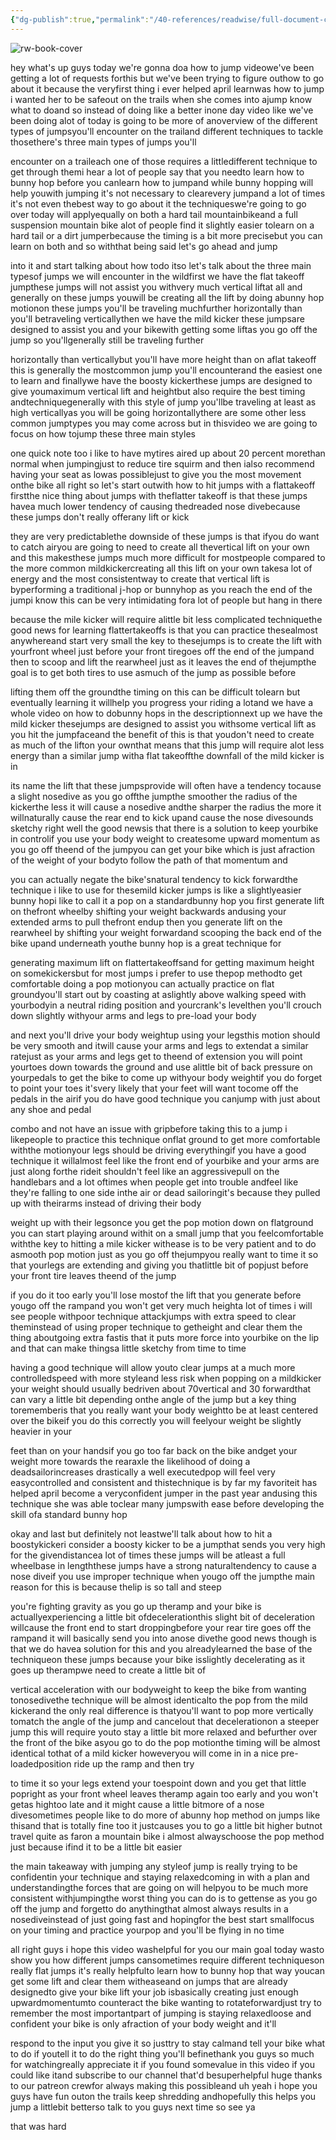 ```yaml
---
{"dg-publish":true,"permalink":"/40-references/readwise/full-document-contents/3-easy-ways-to-jump-how-to-jump-a-bike/","tags":["rw/articles"]}
---
```


![rw-book-cover](https://i.ytimg.com/vi/OSGJqFXrEdU/maxresdefault.jpg)

hey what's up guys today we're gonna doa how to jump videowe've been getting a lot of requests forthis but we've been trying to figure outhow to go about it because the veryfirst thing i ever helped april learnwas how to jump i wanted her to be safeout on the trails when she comes into ajump know what to doand so instead of doing like a better inone day video like we've been doing alot of today is going to be more of anoverview of the different types of jumpsyou'll encounter on the trailand different techniques to tackle thosethere's three main types of jumps you'll

encounter on a traileach one of those requires a littledifferent technique to get through themi hear a lot of people say that you needto learn how to bunny hop before you canlearn how to jumpand while bunny hopping will help youwith jumping it's not necessary to clearevery jumpand a lot of times it's not even thebest way to go about it the techniqueswe're going to go over today will applyequally on both a hard tail mountainbikeand a full suspension mountain bike alot of people find it slightly easier tolearn on a hard tail or a dirt jumperbecause the timing is a bit more precisebut you can learn on both and so withthat being said let's go ahead and jump

into it and start talking about how todo itso let's talk about the three main typesof jumps we will encounter in the wildfirst we have the flat takeoff jumpthese jumps will not assist you withvery much vertical liftat all and generally on these jumps youwill be creating all the lift by doing abunny hop motionon these jumps you'll be traveling muchfurther horizontally than you'll betraveling verticallythen we have the mild kicker these jumpsare designed to assist you and your bikewith getting some liftas you go off the jump so you'llgenerally still be traveling further

horizontally than verticallybut you'll have more height than on aflat takeoff this is generally the mostcommon jump you'll encounterand the easiest one to learn and finallywe have the boosty kickerthese jumps are designed to give youmaximum vertical lift and heightbut also require the best timing andtechniquegenerally with this style of jump you'llbe traveling at least as high verticallyas you will be going horizontallythere are some other less common jumptypes you may come across but in thisvideo we are going to focus on how tojump these three main styles

one quick note too i like to have mytires aired up about 20 percent morethan normal when jumpingjust to reduce tire squirm and then ialso recommend having your seat as lowas possiblejust to give you the most movement onthe bike all right so let's start outwith how to hit jumps with a flattakeoff firstthe nice thing about jumps with theflatter takeoff is that these jumps havea much lower tendency of causing thedreaded nose divebecause these jumps don't really offerany lift or kick

they are very predictablethe downside of these jumps is that ifyou do want to catch airyou are going to need to create all thevertical lift on your own and this makesthese jumps much more difficult for mostpeople compared to the more common mildkickercreating all this lift on your own takesa lot of energy and the most consistentway to create that vertical lift is byperforming a traditional j-hop or bunnyhop as you reach the end of the jumpi know this can be very intimidating fora lot of people but hang in there

because the mile kicker will require alittle bit less complicated techniquethe good news for learning flattertakeoffs is that you can practice thesealmost anywhereand start very small the key to thesejumps is to create the lift with yourfront wheel just before your front tiregoes off the end of the jumpand then to scoop and lift the rearwheel just as it leaves the end of thejumpthe goal is to get both tires to use asmuch of the jump as possible before

lifting them off the groundthe timing on this can be difficult tolearn but eventually learning it willhelp you progress your riding a lotand we have a whole video on how to dobunny hops in the descriptionnext up we have the mild kicker thesejumps are designed to assist you withsome vertical lift as you hit the jumpfaceand the benefit of this is that youdon't need to create as much of the lifton your ownthat means that this jump will require alot less energy than a similar jump witha flat takeoffthe downfall of the mild kicker is in

its name the lift that these jumpsprovide will often have a tendency tocause a slight nosedive as you go offthe jumpthe smoother the radius of the kickerthe less it will cause a nosedive andthe sharper the radius the more it willnaturally cause the rear end to kick upand cause the nose divesounds sketchy right well the good newsis that there is a solution to keep yourbike in controlif you use your body weight to createsome upward momentum as you go off theend of the jumpyou can get your bike which is just afraction of the weight of your bodyto follow the path of that momentum and

you can actually negate the bike'snatural tendency to kick forwardthe technique i like to use for thesemild kicker jumps is like a slightlyeasier bunny hopi like to call it a pop on a standardbunny hop you first generate lift on thefront wheelby shifting your weight backwards andusing your extended arms to pull thefront endup then you generate lift on the rearwheel by shifting your weight forwardand scooping the back end of the bike upand underneath youthe bunny hop is a great technique for

generating maximum lift on flattertakeoffsand for getting maximum height on somekickersbut for most jumps i prefer to use thepop methodto get comfortable doing a pop motionyou can actually practice on flat groundyou'll start out by coasting at aslightly above walking speed with yourbodyin a neutral riding position and yourcrank's levelthen you'll crouch down slightly withyour arms and legs to pre-load your body

and next you'll drive your body weightup using your legsthis motion should be very smooth and itwill cause your arms and legs to extendat a similar ratejust as your arms and legs get to theend of extension you will point yourtoes down towards the ground and use alittle bit of back pressure on yourpedals to get the bike to come up withyour body weightif you do forget to point your toes it'svery likely that your feet will want tocome off the pedals in the airif you do have good technique you canjump with just about any shoe and pedal

combo and not have an issue with gripbefore taking this to a jump i likepeople to practice this technique onflat ground to get more comfortable withthe motionyour legs should be driving everythingif you have a good technique it willalmost feel like the front end of yourbike and your arms are just along forthe rideit shouldn't feel like an aggressivepull on the handlebars and a lot oftimes when people get into trouble andfeel like they're falling to one side inthe air or dead sailoringit's because they pulled up with theirarms instead of driving their body

weight up with their legsonce you get the pop motion down on flatground you can start playing around withit on a small jump that you feelcomfortable withthe key to hitting a mile kicker withease is to be very patient and to do asmooth pop motion just as you go off thejumpyou really want to time it so that yourlegs are extending and giving you thatlittle bit of popjust before your front tire leaves theend of the jump

if you do it too early you'll lose mostof the lift that you generate before yougo off the rampand you won't get very much heighta lot of times i will see people withpoor technique attackjumps with extra speed to clear theminstead of using proper technique to getheight and clear them the thing aboutgoing extra fastis that it puts more force into yourbike on the lip and that can make thingsa little sketchy from time to time

having a good technique will allow youto clear jumps at a much more controlledspeed with more styleand less risk when popping on a mildkicker your weight should usually bedriven about 70vertical and 30 forwardthat can vary a little bit depending onthe angle of the jump but a key thing torememberis that you really want your body weightto be at least centered over the bikeif you do this correctly you will feelyour weight be slightly heavier in your

feet than on your handsif you go too far back on the bike andget your weight more towards the rearaxle the likelihood of doing a deadsailorincreases drastically a well executedpop will feel very easycontrolled and consistent and thistechnique is by far my favoriteit has helped april become a veryconfident jumper in the past year andusing this technique she was able toclear many jumpswith ease before developing the skill ofa standard bunny hop

okay and last but definitely not leastwe'll talk about how to hit a boostykickeri consider a boosty kicker to be a jumpthat sends you very high for the givendistancea lot of times these jumps will be atleast a full wheelbase in lengththese jumps have a strong naturaltendency to cause a nose diveif you use improper technique when yougo off the jumpthe main reason for this is because thelip is so tall and steep

you're fighting gravity as you go up theramp and your bike is actuallyexperiencing a little bit ofdecelerationthis slight bit of deceleration willcause the front end to start droppingbefore your rear tire goes off the rampand it will basically send you into anose divethe good news though is that we do havea solution for this and you alreadylearned the base of the techniqueon these jumps because your bike isslightly decelerating as it goes up therampwe need to create a little bit of

vertical acceleration with our bodyweight to keep the bike from wanting tonosedivethe technique will be almost identicalto the pop from the mild kickerand the only real difference is thatyou'll want to pop more vertically tomatch the angle of the jump and cancelout that decelerationon a steeper jump this will require youto stay a little bit more relaxed and befurther over the front of the bike asyou go to do the pop motionthe timing will be almost identical tothat of a mild kicker howeveryou will come in in a nice pre-loadedposition ride up the ramp and then try

to time it so your legs extend your toespoint down and you get that little popright as your front wheel leaves theramp again too early and you won't getas hightoo late and it might cause a little bitmore of a nose divesometimes people like to do more of abunny hop method on jumps like thisand that is totally fine too it justcauses you to go a little bit higher butnot travel quite as faron a mountain bike i almost alwayschoose the pop method just because ifind it to be a little bit easier

the main takeaway with jumping any styleof jump is really trying to be confidentin your technique and staying relaxedcoming in with a plan and understandingthe forces that are going on will helpyou to be much more consistent withjumpingthe worst thing you can do is to gettense as you go off the jump and forgetto do anythingthat almost always results in a nosediveinstead of just going fast and hopingfor the best start smallfocus on your timing and practice yourpop and you'll be flying in no time

all right guys i hope this video washelpful for you our main goal today wasto show you how different jumps cansometimes require different techniqueson really flat jumps it's really helpfulto learn how to bunny hop that way youcan get some lift and clear them witheaseand on jumps that are already designedto give your bike lift your job isbasically creating just enough upwardmomentumto counteract the bike wanting to rotateforwardjust try to remember the most importantpart of jumping is staying relaxedloose and confident your bike is only afraction of your body weight and it'll

respond to the input you give it so justtry to stay calmand tell your bike what to do if youtell it to do the right thing you'll befinethank you guys so much for watchingreally appreciate it if you found somevalue in this video if you could like itand subscribe to our channel that'd besuperhelpful huge thanks to our patreon crewfor always making this possibleand uh yeah i hope you guys have fun outon the trails keep shredding andhopefully this helps you jump a littlebit betterso talk to you guys next time so see ya

that was hard
